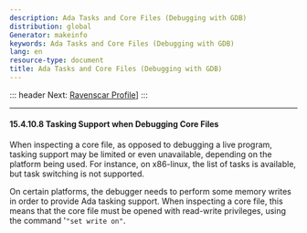 ```yaml
---
description: Ada Tasks and Core Files (Debugging with GDB)
distribution: global
Generator: makeinfo
keywords: Ada Tasks and Core Files (Debugging with GDB)
lang: en
resource-type: document
title: Ada Tasks and Core Files (Debugging with GDB)
---
```

::: header
Next: [Ravenscar Profile](Ravenscar-Profile.html#Ravenscar-Profile)]
:::

---

#### 15.4.10.8 Tasking Support when Debugging Core Files

When inspecting a core file, as opposed to debugging a live program, tasking support may be limited or even unavailable, depending on the platform being used. For instance, on x86-linux, the list of tasks is available, but task switching is not supported.

On certain platforms, the debugger needs to perform some memory writes in order to provide Ada tasking support. When inspecting a core file, this means that the core file must be opened with read-write privileges, using the command '`"set write on"`.
